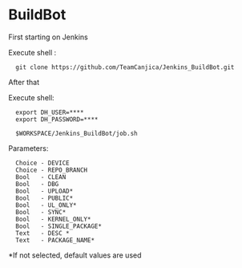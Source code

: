 BuildBot
========

First starting on Jenkins

Execute shell :

      git clone https://github.com/TeamCanjica/Jenkins_BuildBot.git
      
After that 

Execute shell:

      export DH_USER=****
      export DH_PASSWORD=****
      
      $WORKSPACE/Jenkins_BuildBot/job.sh
      
Parameters:

      Choice - DEVICE
      Choice - REPO_BRANCH
      Bool   - CLEAN
      Bool   - DBG
      Bool   - UPLOAD*
      Bool   - PUBLIC*
      Bool   - UL_ONLY*
      Bool   - SYNC*
      Bool   - KERNEL_ONLY*
      Bool   - SINGLE_PACKAGE*
      Text   - DESC *
      Text   - PACKAGE_NAME*

*If not selected, default values are used
